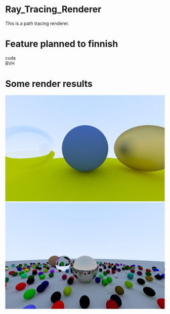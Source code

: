 # Ray_Tracing_Renderer
This is a path tracing renderer.
# Feature planned to finnish
cuda  
BVH  
# Some render results  
![example image1](https://github.com/shidefujiucimi/Ray_Tracing_Renderer/blob/master/example%20image/outimage1.png)
![example image2](https://github.com/shidefujiucimi/Ray_Tracing_Renderer/blob/master/example%20image/outimage2.png)
